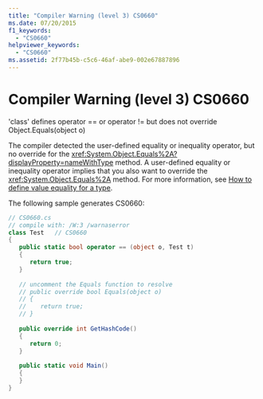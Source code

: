 ```yaml
---
title: "Compiler Warning (level 3) CS0660"
ms.date: 07/20/2015
f1_keywords: 
  - "CS0660"
helpviewer_keywords: 
  - "CS0660"
ms.assetid: 2f77b45b-c5c6-46af-abe9-002e67887896
---
```

# Compiler Warning (level 3) CS0660

'class' defines operator == or operator != but does not override Object.Equals(object o)  
  
The compiler detected the user-defined equality or inequality operator, but no override for the <xref:System.Object.Equals%2A?displayProperty=nameWithType> method. A user-defined equality or inequality operator implies that you also want to override the <xref:System.Object.Equals%2A> method. For more information, see [How to define value equality for a type](../programming-guide/statements-expressions-operators/how-to-define-value-equality-for-a-type.md).
  
The following sample generates CS0660:  

```csharp
// CS0660.cs  
// compile with: /W:3 /warnaserror  
class Test   // CS0660  
{  
   public static bool operator == (object o, Test t)  
   {  
      return true;  
   }  
  
   // uncomment the Equals function to resolve  
   // public override bool Equals(object o)  
   // {  
   //    return true;  
   // }  
  
   public override int GetHashCode()  
   {  
      return 0;  
   }  
  
   public static void Main()  
   {  
   }  
}  
```
